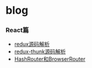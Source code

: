 # blog

### React篇
- [redux源码解析](https://github.com/lxnxbnq/blog/issues/1)
- [redux-thunk源码解析](https://github.com/lxnxbnq/blog/issues/2)
- [HashRouter和BrowserRouter](https://github.com/lxnxbnq/blog/issues/4)
